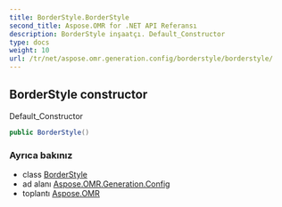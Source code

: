 ```yaml
---
title: BorderStyle.BorderStyle
second_title: Aspose.OMR for .NET API Referansı
description: BorderStyle inşaatçı. Default_Constructor
type: docs
weight: 10
url: /tr/net/aspose.omr.generation.config/borderstyle/borderstyle/
---
```

## BorderStyle constructor

Default_Constructor

```csharp
public BorderStyle()
```

### Ayrıca bakınız

* class [BorderStyle](../)
* ad alanı [Aspose.OMR.Generation.Config](../../borderstyle/)
* toplantı [Aspose.OMR](../../../)


